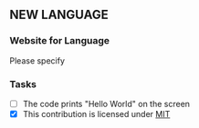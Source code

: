 ## NEW LANGUAGE
### Website for Language
Please specify
### Tasks
- [ ] The code prints "Hello World" on the screen
- [x] This contribution is licensed under [MIT](./LICENSE)
